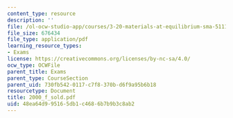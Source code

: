 ```yaml
---
content_type: resource
description: ''
file: /ol-ocw-studio-app/courses/3-20-materials-at-equilibrium-sma-5111-fall-2003/48ea64d995165db1c4686b7b9b3c8ab2_2000_f_sold.pdf
file_size: 676434
file_type: application/pdf
learning_resource_types:
- Exams
license: https://creativecommons.org/licenses/by-nc-sa/4.0/
ocw_type: OCWFile
parent_title: Exams
parent_type: CourseSection
parent_uid: 730fb542-0117-c7f8-370b-d6f9a95b6b18
resourcetype: Document
title: 2000_f_sold.pdf
uid: 48ea64d9-9516-5db1-c468-6b7b9b3c8ab2
---
```

